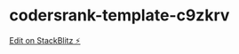 # codersrank-template-c9zkrv

[Edit on StackBlitz ⚡️](https://stackblitz.com/edit/codersrank-template-c9zkrv)